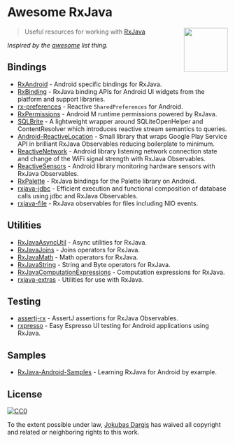 # Awesome RxJava

[<img src="http://reactivex.io/assets/Rx_Logo_S.png" align="right" width="100">](http://reactivex.io/)

> Useful resources for working with [RxJava](https://github.com/ReactiveX/RxJava)

*Inspired by the [awesome](https://github.com/sindresorhus/awesome) list thing.*

## Bindings

* [RxAndroid](https://github.com/ReactiveX/RxAndroid) - Android specific bindings for RxJava.
* [RxBinding](https://github.com/JakeWharton/RxBinding) - RxJava binding APIs for Android UI widgets from the platform and support libraries.
* [rx-preferences](https://github.com/f2prateek/rx-preferences) - Reactive `SharedPreferences` for Android.
* [RxPermissions](https://github.com/tbruyelle/RxPermissions) - Android M runtime permissions powered by RxJava.
* [SQLBrite](https://github.com/square/sqlbrite) - A lightweight wrapper around SQLiteOpenHelper and ContentResolver which introduces reactive stream semantics to queries.
* [Android-ReactiveLocation](https://github.com/mcharmas/Android-ReactiveLocation) - Small library that wraps Google Play Service API in brilliant RxJava Observables reducing boilerplate to minimum.
* [ReactiveNetwork](https://github.com/pwittchen/ReactiveNetwork) - Android library listening network connection state and change of the WiFi signal strength with RxJava Observables.
* [ReactiveSensors](https://github.com/pwittchen/ReactiveSensors) - Android library monitoring hardware sensors with RxJava Observables.
* [RxPalette](https://github.com/hzsweers/RxPalette) - RxJava bindings for the Palette library on Android.
* [rxjava-jdbc](https://github.com/davidmoten/rxjava-jdbc) - Efficient execution and functional composition of database calls using jdbc and RxJava Observables.
* [rxjava-file](https://github.com/davidmoten/rxjava-file) - RxJava observables for files including NIO events.

## Utilities
* [RxJavaAsyncUtil](https://github.com/ReactiveX/RxJavaAsyncUtil) - Async utilities for RxJava.
* [RxJavaJoins](https://github.com/ReactiveX/RxJavaJoins) - Joins operators for RxJava.
* [RxJavaMath](https://github.com/ReactiveX/RxJavaMath) - Math operators for RxJava.
* [RxJavaString](https://github.com/ReactiveX/RxJavaString) - 
String and Byte operators for RxJava.
* [RxJavaComputationExpressions](https://github.com/ReactiveX/RxJavaComputationExpressions) - Computation expressions for RxJava.
* [rxjava-extras](https://github.com/davidmoten/rxjava-extras) - Utilities for use with RxJava. 

## Testing
* [assertj-rx](https://github.com/ribot/assertj-rx) - AssertJ assertions for RxJava Observables.
* [rxpresso](https://github.com/novoda/rxpresso) - Easy Espresso UI testing for Android applications using RxJava.

## Samples

* [RxJava-Android-Samples](https://github.com/kaushikgopal/RxJava-Android-Samples) - Learning RxJava for Android by example.

## License

[![CC0](https://i.creativecommons.org/p/zero/1.0/88x31.png)](https://creativecommons.org/publicdomain/zero/1.0/)

To the extent possible under law, [Jokubas Dargis](http://jokubasdargis.net/) has waived all copyright and related or neighboring rights to this work.
